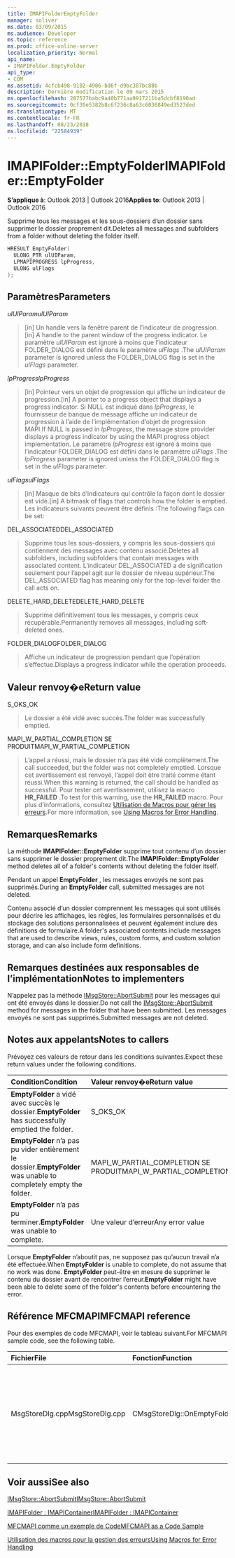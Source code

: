 ```yaml
---
title: IMAPIFolderEmptyFolder
manager: soliver
ms.date: 03/09/2015
ms.audience: Developer
ms.topic: reference
ms.prod: office-online-server
localization_priority: Normal
api_name:
- IMAPIFolder.EmptyFolder
api_type:
- COM
ms.assetid: 4cfcb498-9182-4906-bd6f-d9bc387bc88b
description: Dernière modification le 09 mars 2015
ms.openlocfilehash: 287577babc9a40b771aa9917211ba5dcbf8190ad
ms.sourcegitcommit: 0cf39e5382b8c6f236c8a63c6036849ed3527ded
ms.translationtype: MT
ms.contentlocale: fr-FR
ms.lasthandoff: 08/23/2018
ms.locfileid: "22584939"
---
```

# <a name="imapifolderemptyfolder"></a><span data-ttu-id="9fe71-103">IMAPIFolder::EmptyFolder</span><span class="sxs-lookup"><span data-stu-id="9fe71-103">IMAPIFolder::EmptyFolder</span></span>

  
  
<span data-ttu-id="9fe71-104">**S’applique à**: Outlook 2013 | Outlook 2016</span><span class="sxs-lookup"><span data-stu-id="9fe71-104">**Applies to**: Outlook 2013 | Outlook 2016</span></span> 
  
<span data-ttu-id="9fe71-105">Supprime tous les messages et les sous-dossiers d’un dossier sans supprimer le dossier proprement dit.</span><span class="sxs-lookup"><span data-stu-id="9fe71-105">Deletes all messages and subfolders from a folder without deleting the folder itself.</span></span>
  
```cpp
HRESULT EmptyFolder(
  ULONG_PTR ulUIParam,
  LPMAPIPROGRESS lpProgress,
  ULONG ulFlags
);
```

## <a name="parameters"></a><span data-ttu-id="9fe71-106">Paramètres</span><span class="sxs-lookup"><span data-stu-id="9fe71-106">Parameters</span></span>

 <span data-ttu-id="9fe71-107">_ulUIParam_</span><span class="sxs-lookup"><span data-stu-id="9fe71-107">_ulUIParam_</span></span>
  
> <span data-ttu-id="9fe71-108">[in] Un handle vers la fenêtre parent de l’indicateur de progression.</span><span class="sxs-lookup"><span data-stu-id="9fe71-108">[in] A handle to the parent window of the progress indicator.</span></span> <span data-ttu-id="9fe71-109">Le paramètre _ulUIParam_ est ignoré à moins que l’indicateur FOLDER_DIALOG est défini dans le paramètre _ulFlags_ .</span><span class="sxs-lookup"><span data-stu-id="9fe71-109">The  _ulUIParam_ parameter is ignored unless the FOLDER_DIALOG flag is set in the  _ulFlags_ parameter.</span></span> 
    
 <span data-ttu-id="9fe71-110">_lpProgress_</span><span class="sxs-lookup"><span data-stu-id="9fe71-110">_lpProgress_</span></span>
  
> <span data-ttu-id="9fe71-111">[in] Pointeur vers un objet de progression qui affiche un indicateur de progression.</span><span class="sxs-lookup"><span data-stu-id="9fe71-111">[in] A pointer to a progress object that displays a progress indicator.</span></span> <span data-ttu-id="9fe71-112">Si NULL est indiqué dans _lpProgress_, le fournisseur de banque de message affiche un indicateur de progression à l’aide de l’implémentation d’objet de progression MAPI.</span><span class="sxs-lookup"><span data-stu-id="9fe71-112">If NULL is passed in  _lpProgress_, the message store provider displays a progress indicator by using the MAPI progress object implementation.</span></span> <span data-ttu-id="9fe71-113">Le paramètre _lpProgress_ est ignoré à moins que l’indicateur FOLDER_DIALOG est défini dans le paramètre _ulFlags_ .</span><span class="sxs-lookup"><span data-stu-id="9fe71-113">The  _lpProgress_ parameter is ignored unless the FOLDER_DIALOG flag is set in the  _ulFlags_ parameter.</span></span> 
    
 <span data-ttu-id="9fe71-114">_ulFlags_</span><span class="sxs-lookup"><span data-stu-id="9fe71-114">_ulFlags_</span></span>
  
> <span data-ttu-id="9fe71-115">[in] Masque de bits d’indicateurs qui contrôle la façon dont le dossier est vidé.</span><span class="sxs-lookup"><span data-stu-id="9fe71-115">[in] A bitmask of flags that controls how the folder is emptied.</span></span> <span data-ttu-id="9fe71-116">Les indicateurs suivants peuvent être définis :</span><span class="sxs-lookup"><span data-stu-id="9fe71-116">The following flags can be set:</span></span>
    
<span data-ttu-id="9fe71-117">DEL_ASSOCIATED</span><span class="sxs-lookup"><span data-stu-id="9fe71-117">DEL_ASSOCIATED</span></span> 
  
> <span data-ttu-id="9fe71-118">Supprime tous les sous-dossiers, y compris les sous-dossiers qui contiennent des messages avec contenu associé.</span><span class="sxs-lookup"><span data-stu-id="9fe71-118">Deletes all subfolders, including subfolders that contain messages with associated content.</span></span> <span data-ttu-id="9fe71-119">L’indicateur DEL_ASSOCIATED a de signification seulement pour l’appel agit sur le dossier de niveau supérieur.</span><span class="sxs-lookup"><span data-stu-id="9fe71-119">The DEL_ASSOCIATED flag has meaning only for the top-level folder the call acts on.</span></span>
    
<span data-ttu-id="9fe71-120">DELETE_HARD_DELETE</span><span class="sxs-lookup"><span data-stu-id="9fe71-120">DELETE_HARD_DELETE</span></span>
  
> <span data-ttu-id="9fe71-121">Supprime définitivement tous les messages, y compris ceux récupérable.</span><span class="sxs-lookup"><span data-stu-id="9fe71-121">Permanently removes all messages, including soft-deleted ones.</span></span>
    
<span data-ttu-id="9fe71-122">FOLDER_DIALOG</span><span class="sxs-lookup"><span data-stu-id="9fe71-122">FOLDER_DIALOG</span></span> 
  
> <span data-ttu-id="9fe71-123">Affiche un indicateur de progression pendant que l’opération s’effectue.</span><span class="sxs-lookup"><span data-stu-id="9fe71-123">Displays a progress indicator while the operation proceeds.</span></span>
    
## <a name="return-value"></a><span data-ttu-id="9fe71-124">Valeur renvoy�e</span><span class="sxs-lookup"><span data-stu-id="9fe71-124">Return value</span></span>

<span data-ttu-id="9fe71-125">S_OK</span><span class="sxs-lookup"><span data-stu-id="9fe71-125">S_OK</span></span> 
  
> <span data-ttu-id="9fe71-126">Le dossier a été vidé avec succès.</span><span class="sxs-lookup"><span data-stu-id="9fe71-126">The folder was successfully emptied.</span></span>
    
<span data-ttu-id="9fe71-127">MAPI_W_PARTIAL_COMPLETION SE PRODUIT</span><span class="sxs-lookup"><span data-stu-id="9fe71-127">MAPI_W_PARTIAL_COMPLETION</span></span> 
  
> <span data-ttu-id="9fe71-128">L’appel a réussi, mais le dossier n’a pas été vidé complètement.</span><span class="sxs-lookup"><span data-stu-id="9fe71-128">The call succeeded, but the folder was not completely emptied.</span></span> <span data-ttu-id="9fe71-129">Lorsque cet avertissement est renvoyé, l’appel doit être traité comme étant réussi.</span><span class="sxs-lookup"><span data-stu-id="9fe71-129">When this warning is returned, the call should be handled as successful.</span></span> <span data-ttu-id="9fe71-130">Pour tester cet avertissement, utilisez la macro **HR_FAILED** .</span><span class="sxs-lookup"><span data-stu-id="9fe71-130">To test for this warning, use the **HR_FAILED** macro.</span></span> <span data-ttu-id="9fe71-131">Pour plus d’informations, consultez [Utilisation de Macros pour gérer les erreurs](using-macros-for-error-handling.md).</span><span class="sxs-lookup"><span data-stu-id="9fe71-131">For more information, see [Using Macros for Error Handling](using-macros-for-error-handling.md).</span></span>
    
## <a name="remarks"></a><span data-ttu-id="9fe71-132">Remarques</span><span class="sxs-lookup"><span data-stu-id="9fe71-132">Remarks</span></span>

<span data-ttu-id="9fe71-133">La méthode **IMAPIFolder::EmptyFolder** supprime tout contenu d’un dossier sans supprimer le dossier proprement dit.</span><span class="sxs-lookup"><span data-stu-id="9fe71-133">The **IMAPIFolder::EmptyFolder** method deletes all of a folder's contents without deleting the folder itself.</span></span> 
  
<span data-ttu-id="9fe71-134">Pendant un appel **EmptyFolder** , les messages envoyés ne sont pas supprimés.</span><span class="sxs-lookup"><span data-stu-id="9fe71-134">During an **EmptyFolder** call, submitted messages are not deleted.</span></span> 
  
<span data-ttu-id="9fe71-135">Contenu associé d’un dossier comprennent les messages qui sont utilisés pour décrire les affichages, les règles, les formulaires personnalisés et du stockage des solutions personnalisées et peuvent également inclure des définitions de formulaire.</span><span class="sxs-lookup"><span data-stu-id="9fe71-135">A folder's associated contents include messages that are used to describe views, rules, custom forms, and custom solution storage, and can also include form definitions.</span></span> 
  
## <a name="notes-to-implementers"></a><span data-ttu-id="9fe71-136">Remarques destinées aux responsables de l’implémentation</span><span class="sxs-lookup"><span data-stu-id="9fe71-136">Notes to implementers</span></span>

<span data-ttu-id="9fe71-137">N’appelez pas la méthode [IMsgStore::AbortSubmit](imsgstore-abortsubmit.md) pour les messages qui ont été envoyés dans le dossier.</span><span class="sxs-lookup"><span data-stu-id="9fe71-137">Do not call the [IMsgStore::AbortSubmit](imsgstore-abortsubmit.md) method for messages in the folder that have been submitted.</span></span> <span data-ttu-id="9fe71-138">Les messages envoyés ne sont pas supprimés.</span><span class="sxs-lookup"><span data-stu-id="9fe71-138">Submitted messages are not deleted.</span></span> 
  
## <a name="notes-to-callers"></a><span data-ttu-id="9fe71-139">Notes aux appelants</span><span class="sxs-lookup"><span data-stu-id="9fe71-139">Notes to callers</span></span>

<span data-ttu-id="9fe71-140">Prévoyez ces valeurs de retour dans les conditions suivantes.</span><span class="sxs-lookup"><span data-stu-id="9fe71-140">Expect these return values under the following conditions.</span></span>
  
|<span data-ttu-id="9fe71-141">**Condition**</span><span class="sxs-lookup"><span data-stu-id="9fe71-141">**Condition**</span></span>|<span data-ttu-id="9fe71-142">**Valeur renvoy�e**</span><span class="sxs-lookup"><span data-stu-id="9fe71-142">**Return value**</span></span>|
|:-----|:-----|
|<span data-ttu-id="9fe71-143">**EmptyFolder** a vidé avec succès le dossier.</span><span class="sxs-lookup"><span data-stu-id="9fe71-143">**EmptyFolder** has successfully emptied the folder.</span></span>  <br/> |<span data-ttu-id="9fe71-144">S_OK</span><span class="sxs-lookup"><span data-stu-id="9fe71-144">S_OK</span></span>  <br/> |
|<span data-ttu-id="9fe71-145">**EmptyFolder** n’a pas pu vider entièrement le dossier.</span><span class="sxs-lookup"><span data-stu-id="9fe71-145">**EmptyFolder** was unable to completely empty the folder.</span></span>  <br/> |<span data-ttu-id="9fe71-146">MAPI_W_PARTIAL_COMPLETION SE PRODUIT</span><span class="sxs-lookup"><span data-stu-id="9fe71-146">MAPI_W_PARTIAL_COMPLETION</span></span>  <br/> |
|<span data-ttu-id="9fe71-147">**EmptyFolder** n’a pas pu terminer.</span><span class="sxs-lookup"><span data-stu-id="9fe71-147">**EmptyFolder** was unable to complete.</span></span>  <br/> |<span data-ttu-id="9fe71-148">Une valeur d’erreur</span><span class="sxs-lookup"><span data-stu-id="9fe71-148">Any error value</span></span>  <br/> |
   
<span data-ttu-id="9fe71-149">Lorsque **EmptyFolder** n’aboutit pas, ne supposez pas qu’aucun travail n’a été effectuée.</span><span class="sxs-lookup"><span data-stu-id="9fe71-149">When **EmptyFolder** is unable to complete, do not assume that no work was done.</span></span> <span data-ttu-id="9fe71-150">**EmptyFolder** peut-être en mesure de supprimer le contenu du dossier avant de rencontrer l’erreur.</span><span class="sxs-lookup"><span data-stu-id="9fe71-150">**EmptyFolder** might have been able to delete some of the folder's contents before encountering the error.</span></span> 
  
## <a name="mfcmapi-reference"></a><span data-ttu-id="9fe71-151">Référence MFCMAPI</span><span class="sxs-lookup"><span data-stu-id="9fe71-151">MFCMAPI reference</span></span>

<span data-ttu-id="9fe71-152">Pour des exemples de code MFCMAPI, voir le tableau suivant.</span><span class="sxs-lookup"><span data-stu-id="9fe71-152">For MFCMAPI sample code, see the following table.</span></span>
  
|<span data-ttu-id="9fe71-153">**Fichier**</span><span class="sxs-lookup"><span data-stu-id="9fe71-153">**File**</span></span>|<span data-ttu-id="9fe71-154">**Fonction**</span><span class="sxs-lookup"><span data-stu-id="9fe71-154">**Function**</span></span>|<span data-ttu-id="9fe71-155">**Commentaire**</span><span class="sxs-lookup"><span data-stu-id="9fe71-155">**Comment**</span></span>|
|:-----|:-----|:-----|
|<span data-ttu-id="9fe71-156">MsgStoreDlg.cpp</span><span class="sxs-lookup"><span data-stu-id="9fe71-156">MsgStoreDlg.cpp</span></span>  <br/> |<span data-ttu-id="9fe71-157">CMsgStoreDlg::OnEmptyFolder</span><span class="sxs-lookup"><span data-stu-id="9fe71-157">CMsgStoreDlg::OnEmptyFolder</span></span>  <br/> |<span data-ttu-id="9fe71-158">MFCMAPI utilise la méthode **IMAPIFolder::EmptyFolder** pour supprimer le contenu du dossier spécifié.</span><span class="sxs-lookup"><span data-stu-id="9fe71-158">MFCMAPI uses the **IMAPIFolder::EmptyFolder** method to delete the contents of the specified folder.</span></span>  <br/> |
   
## <a name="see-also"></a><span data-ttu-id="9fe71-159">Voir aussi</span><span class="sxs-lookup"><span data-stu-id="9fe71-159">See also</span></span>



[<span data-ttu-id="9fe71-160">IMsgStore::AbortSubmit</span><span class="sxs-lookup"><span data-stu-id="9fe71-160">IMsgStore::AbortSubmit</span></span>](imsgstore-abortsubmit.md)
  
[<span data-ttu-id="9fe71-161">IMAPIFolder : IMAPIContainer</span><span class="sxs-lookup"><span data-stu-id="9fe71-161">IMAPIFolder : IMAPIContainer</span></span>](imapifolderimapicontainer.md)


[<span data-ttu-id="9fe71-162">MFCMAPI comme un exemple de Code</span><span class="sxs-lookup"><span data-stu-id="9fe71-162">MFCMAPI as a Code Sample</span></span>](mfcmapi-as-a-code-sample.md)
  
[<span data-ttu-id="9fe71-163">Utilisation des macros pour la gestion des erreurs</span><span class="sxs-lookup"><span data-stu-id="9fe71-163">Using Macros for Error Handling</span></span>](using-macros-for-error-handling.md)

